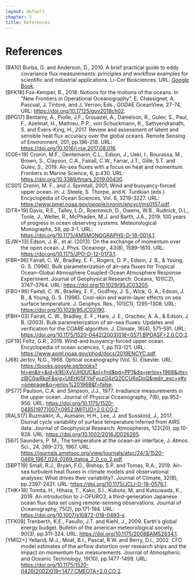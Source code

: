 ```yaml
---
layout: default
chapter: 5
title: References
---
```


# References

<div id="BA10" class="reference">
[BA10] Burba, G. and Anderson, D., 2010. A brief practical guide to eddy covariance flux measurements: principles and workflow examples for scientific and industrial applications. Li-Cor Biosciences. URL: <a href="https://books.google.se/books?hl=en&lr=&id=mCsI1_8GdrIC&oi=fnd&pg=PA6&dq=A+Brief+Practical+Guide+to+Eddy+Covariance+Flux+Measurements:+Principles+and+Workflow+Examples+for+Scientific+and+Industrial+Applications&ots=TMPk3_Uk8Y&sig=GUa0x8L60KvtJlMslJ2ktmbJZVw&redir_esc=y#v=onepage&q=A%20Brief%20Practical%20Guide%20to%20Eddy%20Covariance%20Flux%20Measurements%3A%20Principles%20and%20Workflow%20Examples%20for%20Scientific%20and%20Industrial%20Applications&f=false">Google Book</a>.
</div>

<div id="BFK18" class="reference">
[BFK18] Fox-Kemper, B., 2018: Notions for the motions of the oceans. In "New Frontiers in Operational Oceanography", E. Chassignet, A. Pascual, J. Tintoré, and J. Verron, Eds., GODAE OceanView, 27-74, URL: <a href="https://doi.org/10.17125/gov2018ch02">https://doi.org/10.17125/gov2018ch02</a>.
</div>

<div id="BPG17" class="reference">
[BPG17] Bentamy, A., Piolle, J.F., Grouazel, A., Danielson, R., Gulev, S., Paul, F., Azelmat, H., Mathieu, P.P., von Schuckmann, K., Sathyendranath, S. and Evers-King, H., 2017. Review and assessment of latent and sensible heat flux accuracy over the global oceans. Remote Sensing of Environment, 201, pp.196-218. URL: <a href="https://doi.org/10.1016/j.rse.2017.08.016">https://doi.org/10.1016/j.rse.2017.08.016</a>.
</div>

<div id="CGE+19" class="reference">
[CGE+19] Cronin, M.F., Gentemann, C.L., Edson, J., Ueki, I., Bourassa, M., Brown, S., Clayson, C.A., Fairall, C.W., Farrar, J.T., Gille, S.T. and Gulev, S., 2019. Air-sea fluxes with a focus on heat and momentum. Frontiers in Marine Science, 6, p.430. URL: <a href="https://doi.org/10.3389/fmars.2019.00430">https://doi.org/10.3389/fmars.2019.00430</a>.
</div>

<div id="CS01" class="reference">
[CS01] Cronin, M. F., and J. Sprintall, 2001, Wind and buoyancy-forced upper ocean. In: J. Steele, S. Thorpe, and K. Turekian (eds.) Encyclopedia of Ocean Sciences, Vol. 6, 3219-3227. URL: <a href="https://www.pmel.noaa.gov/people/cronin/encycl/ms0157.pdf">https://www.pmel.noaa.gov/people/cronin/encycl/ms0157.pdf</a>.
</div>

<div id="DTR+19" class="reference">
[DTR+19] Davis, R.E., Talley, L.D., Roemmich, D., Owens, W.B., Rudnick, D.L., Toole, J., Weller, R., McPhaden, M.J. and Barth, J.A., 2019. 100 years of progress in ocean observing systems. Meteorological Monographs, 59, pp.3-1. URL: <a href="https://doi.org/10.1175/AMSMONOGRAPHS-D-18-0014.1">https://doi.org/10.1175/AMSMONOGRAPHS-D-18-0014.1</a>.
</div>

<div id="EJW+13" class="reference">
[EJW+13] Edson, J. B., et al. (2013). On the exchange of momentum over the open ocean. J. Phys. Oceanogr., 43(8), 1589–1610. URL: <a href="https://doi.org/10.1175/JPO-D-12-0173.1">https://doi.org/10.1175/JPO-D-12-0173.1</a>.
</div>

<div id="FBR+96" class="reference">
[FBR+96] Fairall, C. W., Bradley, E. F., Rogers, D. P., Edson, J. B., & Young, G. S. (1996). Bulk parameterization of air–sea fluxes for Tropical Ocean–Global Atmosphere Coupled-Ocean Atmosphere Response Experiment. Journal of Geophysical Research: Oceans, 101(C2), 3747–3764. URL: <a href="https://doi.org/10.1029/95JC03205">https://doi.org/10.1029/95JC03205</a>.
</div>

<div id="FBG+96" class="reference">
[FBG+96] Fairall, C. W., Bradley, E. F., Godfrey, J. S., Wick, G. A., Edson, J. B., & Young, G. S. (1996). Cool-skin and warm-layer effects on sea surface temperature. J. Geophys. Res., 101(C1), 1295–1308. URL: <a href="https://doi.org/10.1029/95JC03190">https://doi.org/10.1029/95JC03190</a>.
</div>

<div id="FBH+03" class="reference">
[FBH+03] Fairall, C. W., Bradley, E. F., Hare, J. E., Grachev, A. A., & Edson, J. B. (2003). Bulk parameterization of air–sea fluxes: Updates and verification for the COARE algorithm. J. Climate, 16(4), 571–591. URL: <a href="https://doi.org/10.1175/1520-0442(2003)016<0571:BPOASF>2.0.CO;2">https://doi.org/10.1175/1520-0442(2003)016<0571:BPOASF>2.0.CO;2</a>.
</div>

<div id="GF19" class="reference">
[GF19] Foltz, G.R., 2019. Wind-and buoyancy-forced upper ocean. Encyclopedia of ocean sciences, 1, pp.113-121. URL: <a href="https://www.aoml.noaa.gov/phod/docs/2019ENCYC.pdf">https://www.aoml.noaa.gov/phod/docs/2019ENCYC.pdf</a>.
</div>

<div id="J68" class="reference">
[J68] Jerlov, N.G., 1968. Optical oceanography (Vol. 5). Elsevier. URL: <a href="https://books.google.se/books?hl=en&lr=&id=k9EjXyVJH0UC&oi=fnd&pg=PP1&dq=jerlov+1968&ots=zlBC0wRkoF&sig=UtErKj5FYkFyuzG4zQ2CCU6sDpQ&redir_esc=y#v=onepage&q=jerlov%201968&f=false">https://books.google.se/books?hl=en&lr=&id=k9EjXyVJH0UC&oi=fnd&pg=PP1&dq=jerlov+1968&ots=zlBC0wRkoF&sig=UtErKj5FYkFyuzG4zQ2CCU6sDpQ&redir_esc=y#v=onepage&q=jerlov%201968&f=false</a>.
</div>


<div id="PS77" class="reference">
[PS77] Paulson, C.A. and Simpson, J.J., 1977. Irradiance measurements in the upper ocean. Journal of Physical Oceanography, 7(6), pp.952-956. URL: <a href="https://doi.org/10.1175/1520-0485(1977)007<0952:IMITUO>2.0.CO;2">https://doi.org/10.1175/1520-0485(1977)007<0952:IMITUO>2.0.CO;2</a>.
</div>

<div id="RALS17" class="reference">
[RALS17] Ruzmaikin, A., Aumann, H.H., Lee, J. and Susskind, J., 2017. Diurnal cycle variability of surface temperature inferred from AIRS data. Journal of Geophysical Research: Atmospheres, 122(20), pp.10-928. URL: <a href="https://doi.org/10.1002/2016JD026265">https://doi.org/10.1002/2016JD026265</a>.
</div>

<div id="S67" class="reference">
[S67] Saunders, P. M., The temperature at the ocean-air interface, J. Atmos. Sci., 24, 269–273, 1967. URL: <a href="https://journals.ametsoc.org/view/journals/atsc/24/3/1520-0469_1967_024_0269_ttatoa_2_0_co_2.pdf">https://journals.ametsoc.org/view/journals/atsc/24/3/1520-0469_1967_024_0269_ttatoa_2_0_co_2.pdf</a>.
</div>

<div id="SBPT19" class="reference">
[SBPT19] Small, R.J., Bryan, F.O., Bishop, S.P. and Tomas, R.A., 2019. Air–sea turbulent heat fluxes in climate models and observational analyses: What drives their variability?. Journal of Climate, 32(8), pp.2397-2421. URL: <a href="https://doi.org/10.1175/JCLI-D-18-0576.1">https://doi.org/10.1175/JCLI-D-18-0576.1</a>.
</div>

<div id="THK+18" class="reference">
[THK+18] Tomita, H., Hihara, T., Kako, S.I., Kubota, M. and Kutsuwada, K., 2019. An introduction to J-OFURO3, a third-generation Japanese ocean flux data set using remote-sensing observations. Journal of Oceanography, 75(2), pp.171-194. URL: <a href="https://doi.org/10.1007/s10872-018-0493-x">https://doi.org/10.1007/s10872-018-0493-x</a>.
</div>

<div id="TFK09" class="reference">
[TFK09] Trenberth, K.E., Fasullo, J.T. and Kiehl, J., 2009. Earth's global energy budget. Bulletin of the american meteorological society, 90(3), pp.311-324. URL: <a href="https://doi.org/10.1175/2008BAMS2634.1">https://doi.org/10.1175/2008BAMS2634.1</a>.
</div>

<div id="YM02+" class="reference">
[YM02+] Yelland, M.J., Moat, B.I., Pascal, R.W. and Berry, D.I., 2002. CFD model estimates of the airflow distortion over research ships and the impact on momentum flux measurements. Journal of Atmospheric and Oceanic Technology, 19(10), pp.1477-1499. URL: <a href="https://doi.org/10.1175/1520-0426(2002)019<1477:CMEOTA>2.0.CO;2">https://doi.org/10.1175/1520-0426(2002)019<1477:CMEOTA>2.0.CO;2</a>.
</div>

<style>
.reference {
    text-indent: -3em; /* Negative indent for the first line */
    padding-left: 3em; /* Indent for subsequent lines */
}
</style>

<script>
document.addEventListener('DOMContentLoaded', function() {
  // Check if we have a hash in the URL
  if(window.location.hash) {
    const targetId = window.location.hash.substring(1);
    const targetElement = document.getElementById(targetId);
    
    if(targetElement) {
      // Scroll to the element
      setTimeout(function() {
        targetElement.scrollIntoView();
      }, 100);
    }
  }
});
</script>
